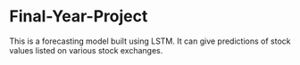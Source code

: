# Final-Year-Project
This is a forecasting model built using LSTM.
It can give predictions of stock values listed on various stock exchanges.
